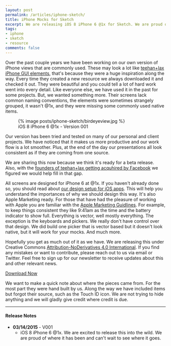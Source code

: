 ```yaml
---
layout: post
permalink: /articles/iphone-sketch/
title: iPhone Mocks for Sketch
excerpt: We are releasing iOS 8 iPhone 6 @1x for Sketch. We are proud of where it has been and can't wait to see where it goes.
tags:
- iphone
- sketch
- resource
comments: false
---
```


<p>Over the past couple years we have been working on our own version of iPhone views that are commonly used. These may look a lot like <a href="http://www.teehanlax.com/tools/iphone-sketch-app/">teehan+lax iPhone GUI elements</a>, that's because they were a huge inspiration along the way. Every time they created a new resource we always downloaded it and checked it out. They were beautiful and you could tell a lot of hard work went into every detail. Like everyone else, we have used it in the past for some projects. But, we wanted something more. Their screens lack common naming conventions, the elements were sometimes strangely grouped, it wasn't @1x, and they were missing some commonly used native items.</p>

<figure class="center">
{% image posts/iphone-sketch/birdeyeview.jpg %}
<figcaption>iOS 8 iPhone 6 @1x - Version 001</figcaption>
</figure>

<p>Our version has been tried and tested on many of our personal and client projects. We have noticed that it makes us more productive and our work flow is a lot smoother. Plus, at the end of the day our presentations all look consistent as if they are coming from one source.</p>

<p>We are sharing this now because we think it's ready for a beta release. Also, with the <a href="http://www.teehanlax.com/story/our-next-act#">founders of teehan+lax getting acquhired by Facebook</a> we figured we would help fill in that gap.</p>

<p>All screens are designed for iPhone 6 at @1x. If you haven't already done so, you should read about <a href="http://theronstudios.com/blog/our-design-setup-for-ios-apps/">our design setup for iOS apps</a>. This will help you understand the importances of why we should design this way. It's also Apple Marketing ready. For those that have had the pleasure of working with Apple you are familiar with the <a href="">Apple Marketing Guidlines</a>. For example, to keep things consistent they like 9:41am as the time and the battery indicator to show full. Everything is vector, well mostly everything. The exception is the keyboards and pickers. We really don't have control over that design. We did build one picker that is vector based but it doesn't look native, but it will work for your mocks. And much more.</p>

<p>Hopefully you get as much out of it as we have. We are releasing this under Creative Commons <a href="http://creativecommons.org/licenses/by-nd/4.0/">Attribution-NoDerivatives 4.0 International</a>. If you find any mistakes or want to contribute, please reach out to us via email or Twitter. Feel free to sign up for our newsletter to receive updates about this and other relevant news.</p>

<p class="center"><a href="/downloads/iphone-mocks-for-sketch-v001.zip" class="btn btn-action" onClick="_gaq.push(['_trackEvent', 'Download', 'Sketch', '/download/iphone-mocks-for-sketch-v001.zip']);">Download Now</a></p>

<p class="note">We want to make a quick note about where the pieces came from. For the most part they were hand built by us. Along the way we have included items but forgot their source, such as the Touch ID icon. We are not trying to hide anything and we will gladly give credit where credit is due.</p>

<hr/>

<h4>Release Notes</h4>
<ul>
  <li><strong>03/14/2015</strong> - V001
  <ul>
    <li>iOS 8 iPhone 6 @1x. We are excited to release this into the wild. We are proud of where it has been and can't wait to see where it goes.</li>
  </ul>
  </li>
</ul>
